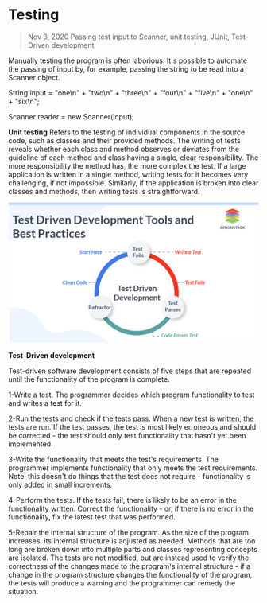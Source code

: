 # Testing

> Nov 3, 2020
> Passing test input to Scanner, unit testing, JUnit, Test-Driven development

Manually testing the program is often laborious. It's possible to automate the passing of input by, for example, passing the string to be read into a Scanner object.

String input = "one\n" + "two\n"  +
                "three\n" + "four\n" +
                "five\n" + "one\n"  +
                "six\n";

Scanner reader = new Scanner(input);

**Unit testing**
Refers to the testing of individual components in the source code, such as classes and their provided methods. The writing of tests reveals whether each class and method observes or deviates from the guideline of each method and class having a single, clear responsibility. The more responsibility the method has, the more complex the test. If a large application is written in a single method, writing tests for it becomes very challenging, if not impossible. Similarly, if the application is broken into clear classes and methods, then writing tests is straightforward.

<p align="center">
  <img src="https://github.com/OutatimeSoftware/ProjectOne/blob/main/Img/testDrivenDevelopment.png">
</p>

**Test-Driven development**

Test-driven software development consists of five steps that are repeated until the functionality of the program is complete.

1-Write a test. The programmer decides which program functionality to test and writes a test for it.

2-Run the tests and check if the tests pass. When a new test is written, the tests are run. If the test passes, the test is most likely erroneous and should be corrected - the test should only test functionality that hasn't yet been implemented.

3-Write the functionality that meets the test's requirements. The programmer implements functionality that only meets the test requirements. Note: this doesn't do things that the test does not require - functionality is only added in small increments.

4-Perform the tests. If the tests fail, there is likely to be an error in the functionality written. Correct the functionality - or, if there is no error in the functionality, fix the latest test that was performed.

5-Repair the internal structure of the program. As the size of the program increases, its internal structure is adjusted as needed. Methods that are too long are broken down into multiple parts and classes representing concepts are isolated. The tests are not modified, but are instead used to verify the correctness of the changes made to the program's internal structure - if a change in the program structure changes the functionality of the program, the tests will produce a warning and the programmer can remedy the situation.